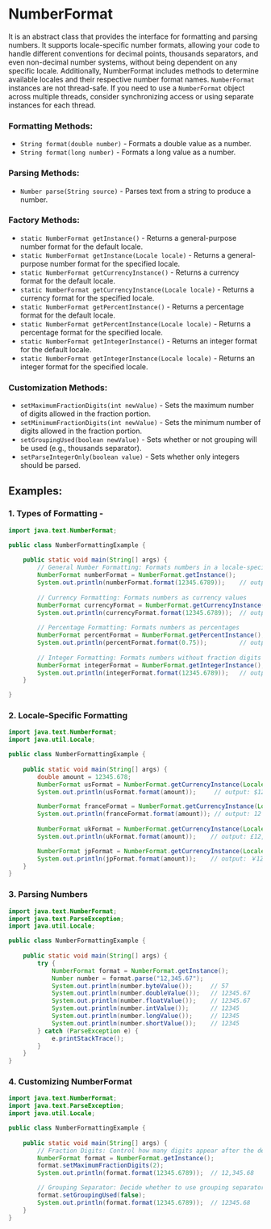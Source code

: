 # NumberFormat
It is an abstract class that provides the interface for formatting and parsing numbers. It supports locale-specific number formats, allowing your code to handle different conventions for decimal points, thousands separators, and even non-decimal number systems, without being dependent on any specific locale. Additionally, NumberFormat includes methods to determine available locales and their respective number format names. `NumberFormat` instances are not thread-safe. If you need to use a `NumberFormat` object across multiple threads, consider synchronizing access or using separate instances for each thread.

### Formatting Methods:
- `String format(double number)` - Formats a double value as a number.
 - `String format(long number)` - Formats a long value as a number.

### Parsing Methods:
- `Number parse(String source)` - Parses text from a string to produce a number.

### Factory Methods:
- `static NumberFormat getInstance()` - Returns a general-purpose number format for the default locale.
- `static NumberFormat getInstance(Locale locale)` - Returns a general-purpose number format for the specified locale.
- `static NumberFormat getCurrencyInstance()` - Returns a currency format for the default locale.
- `static NumberFormat getCurrencyInstance(Locale locale)` - Returns a currency format for the specified locale.
- `static NumberFormat getPercentInstance()` - Returns a percentage format for the default locale.
- `static NumberFormat getPercentInstance(Locale locale)` - Returns a percentage format for the specified locale.
- `static NumberFormat getIntegerInstance()` - Returns an integer format for the default locale.
- `static NumberFormat getIntegerInstance(Locale locale)` - Returns an integer format for the specified locale.

### Customization Methods:
- `setMaximumFractionDigits(int newValue)` - Sets the maximum number of digits allowed in the fraction portion.
- `setMinimumFractionDigits(int newValue)` - Sets the minimum number of digits allowed in the fraction portion.
- `setGroupingUsed(boolean newValue)` - Sets whether or not grouping will be used (e.g., thousands separator).
- `setParseIntegerOnly(boolean value)` - Sets whether only integers should be parsed.
  
## Examples:
### 1. Types of Formatting -
```java
import java.text.NumberFormat;

public class NumberFormattingExample {
    
    public static void main(String[] args) {
        // General Number Formatting: Formats numbers in a locale-specific manner.
        NumberFormat numberFormat = NumberFormat.getInstance();
        System.out.println(numberFormat.format(12345.6789));    // output: 12,345.679
        
        // Currency Formatting: Formats numbers as currency values
        NumberFormat currencyFormat = NumberFormat.getCurrencyInstance();
        System.out.println(currencyFormat.format(12345.6789));  // output: $12,345.68
    
        // Percentage Formatting: Formats numbers as percentages
        NumberFormat percentFormat = NumberFormat.getPercentInstance();
        System.out.println(percentFormat.format(0.75));         // output: 75%
    
        // Integer Formatting: Formats numbers without fraction digits
        NumberFormat integerFormat = NumberFormat.getIntegerInstance();
        System.out.println(integerFormat.format(12345.6789));   // output: 12,346
    }

}
```

### 2. Locale-Specific Formatting
```java
import java.text.NumberFormat;
import java.util.Locale;

public class NumberFormattingExample {
    
    public static void main(String[] args) {
        double amount = 12345.678;
        NumberFormat usFormat = NumberFormat.getCurrencyInstance(Locale.US);
        System.out.println(usFormat.format(amount));     // output: $12,345.68

        NumberFormat franceFormat = NumberFormat.getCurrencyInstance(Locale.FRANCE);
        System.out.println(franceFormat.format(amount)); // output: 12 345,68 €
        
        NumberFormat ukFormat = NumberFormat.getCurrencyInstance(Locale.UK);
        System.out.println(ukFormat.format(amount));    // output: £12,345.68

        NumberFormat jpFormat = NumberFormat.getCurrencyInstance(Locale.JAPAN);
        System.out.println(jpFormat.format(amount));    // output: ￥12,346
    }
}
```

### 3. Parsing Numbers
```java
import java.text.NumberFormat;
import java.text.ParseException;
import java.util.Locale;

public class NumberFormattingExample {
    
    public static void main(String[] args) {
        try {
            NumberFormat format = NumberFormat.getInstance();
            Number number = format.parse("12,345.67");
            System.out.println(number.byteValue());     // 57
            System.out.println(number.doubleValue());   // 12345.67
            System.out.println(number.floatValue());    // 12345.67
            System.out.println(number.intValue());      // 12345
            System.out.println(number.longValue());     // 12345
            System.out.println(number.shortValue());    // 12345
        } catch (ParseException e) {
            e.printStackTrace();
        }
    }
}
```

### 4. Customizing NumberFormat
```java
import java.text.NumberFormat;
import java.text.ParseException;
import java.util.Locale;

public class NumberFormattingExample {
    
    public static void main(String[] args) {
        // Fraction Digits: Control how many digits appear after the decimal point
        NumberFormat format = NumberFormat.getInstance();
        format.setMaximumFractionDigits(2);
        System.out.println(format.format(12345.6789));  // 12,345.68

        // Grouping Separator: Decide whether to use grouping separators like commas
        format.setGroupingUsed(false);
        System.out.println(format.format(12345.6789));  // 12345.68
    }
}
```
